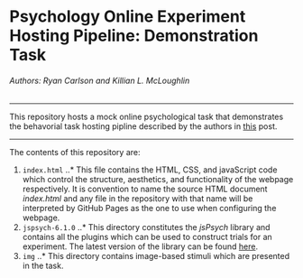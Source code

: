 # Psychology Online Experiment Hosting Pipeline: Demonstration Task 
###### Authors: *Ryan Carlson* and *Killian L. McLoughlin*

---

This repository hosts a mock online psychological task that demonstrates the behavorial task hosting pipline described by the authors in [this](https://www.google.com) post.

---

The contents of this repository are:
1. `index.html`
..* This file contains the HTML, CSS, and javaScript code which control the structure, aesthetics, and functionality of the webpage respectively. It is convention to name the source HTML document *index.html* and any file in the repository with that name will be interpreted by GitHub Pages as the one to use when configuring the webpage. 
2. `jspsych-6.1.0`
..* This directory constitutes the *jsPsych* library and contains all the plugins which can be used to construct trials for an experiment. The latest version of the library can be found [here](https://github.com/jspsych/jsPsych/releases).
3. `img`
..* This directory contains image-based stimuli which are presented in the task.
